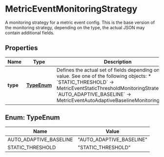 

# MetricEventMonitoringStrategy

A monitoring strategy for a metric event config.  This is the base version of the monitoring strategy, depending on the type,  the actual JSON may contain additional fields.

## Properties

| Name | Type | Description | Notes |
|------------ | ------------- | ------------- | -------------|
|**type** | [**TypeEnum**](#TypeEnum) | Defines the actual set of fields depending on the value. See one of the following objects:   * &#x60;STATIC_THRESHOLD&#x60; -&gt; MetricEventStaticThresholdMonitoringStrategy  * &#x60;AUTO_ADAPTIVE_BASELINE&#x60; -&gt; MetricEventAutoAdaptiveBaselineMonitoringStrategy   |  |



## Enum: TypeEnum

| Name | Value |
|---- | -----|
| AUTO_ADAPTIVE_BASELINE | &quot;AUTO_ADAPTIVE_BASELINE&quot; |
| STATIC_THRESHOLD | &quot;STATIC_THRESHOLD&quot; |




